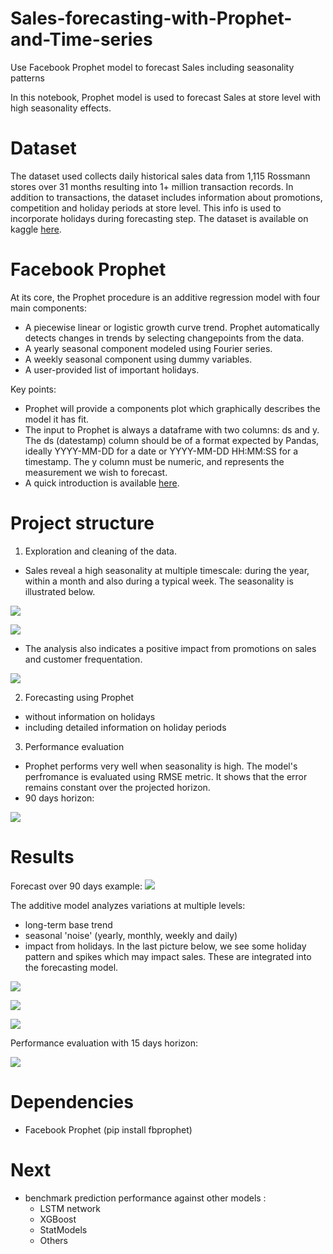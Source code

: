 # Sales-forecasting-with-Prophet-and-Time-series
Use Facebook Prophet model to forecast Sales including seasonality patterns

In this notebook, Prophet model is used to forecast Sales at store level with high seasonality effects.

# Dataset
The dataset used collects daily historical sales data from 1,115 Rossmann stores over 31 months resulting into 1+ million transaction records. In addition to transactions, the dataset includes information about promotions, competition and holiday periods at store level. This info is used to incorporate holidays during forecasting step.
The dataset is available on kaggle [here](https://www.kaggle.com/c/rossmann-store-sales/data).

# Facebook Prophet
At its core, the Prophet procedure is an additive regression model with four main components:
  - A piecewise linear or logistic growth curve trend. Prophet automatically detects changes in trends by selecting changepoints from the data.
  - A yearly seasonal component modeled using Fourier series.
  - A weekly seasonal component using dummy variables.
  - A user-provided list of important holidays.

Key points:
- Prophet will provide a components plot which graphically describes the model it has fit.
- The input to Prophet is always a dataframe with two columns: ds and y. The ds (datestamp) column should be of a format expected by Pandas, ideally YYYY-MM-DD for a date or YYYY-MM-DD HH:MM:SS for a timestamp. The y column must be numeric, and represents the measurement we wish to forecast.
- A quick introduction is available [here](https://research.fb.com/blog/2017/02/prophet-forecasting-at-scale/).

# Project structure
1) Exploration and cleaning of the data.
  - Sales reveal a high seasonality at multiple timescale: during the year, within a month and also during a typical week. The seasonality is illustrated below.

![](asset/monthly.jpg)

![](asset/daily.jpg)

  - The analysis also indicates a positive impact from promotions on sales and customer frequentation.
  
 ![](asset/promo.jpg) 

2) Forecasting using Prophet
  - without information on holidays
  - including detailed information on holiday periods
  
3) Performance evaluation
- Prophet performs very well when seasonality is high. The model's perfromance is evaluated using RMSE metric. It shows that the error remains constant over the projected horizon.
- 90 days horizon:

![](asset/performance.jpg) 


# Results

Forecast over 90 days example:
![](asset/newplot.png)

The additive model analyzes variations at multiple levels:
- long-term base trend
- seasonal 'noise' (yearly, monthly, weekly and daily)
- impact from holidays. In the last picture below, we see some holiday pattern and spikes which may impact sales. These are integrated into the forecasting model.

![](asset/trend.jpg)

![](asset/seasonality.jpg)

![](asset/holidays.jpg)

Performance evaluation with 15 days horizon:

![](asset/performance15d.jpg)

# Dependencies
- Facebook Prophet (pip install fbprophet)

# Next
- benchmark prediction performance against other models :
  - LSTM network
  - XGBoost
  - StatModels
  - Others
